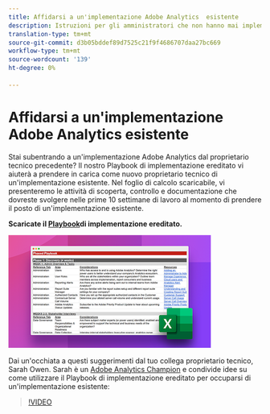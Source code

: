 ```yaml
---
title: Affidarsi a un'implementazione Adobe Analytics  esistente
description: Istruzioni per gli amministratori che non hanno mai implementato un'implementazione Adobe Analytics  esistente.
translation-type: tm+mt
source-git-commit: d3b05bddef89d7525c21f9f4686707daa27bc669
workflow-type: tm+mt
source-wordcount: '139'
ht-degree: 0%

---
```



# Affidarsi a un&#39;implementazione Adobe Analytics  esistente

Stai subentrando a un&#39;implementazione Adobe Analytics  dal proprietario tecnico precedente? Il nostro Playbook di implementazione ereditato vi aiuterà a prendere in carica come nuovo proprietario tecnico di un&#39;implementazione esistente. Nel foglio di calcolo scaricabile, vi presenteremo le attività di scoperta, controllo e documentazione che dovreste svolgere nelle prime 10 settimane di lavoro al momento di prendere il posto di un&#39;implementazione esistente.

**Scaricate il [Playbook](assets/adobe_analytics_inherited_implementation_playbook.xlsx)di implementazione ereditato.**

![Playbook](assets/inherited-impl-playbook.png)

Dai un&#39;occhiata a questi suggerimenti dal tuo collega proprietario tecnico, Sarah Owen. Sarah è un [Adobe Analytics Champion](https://blog.adobe.com/en/publish/2020/10/27/adobe-analytics-champion-program.html#gs.ldf97p) e condivide idee su come utilizzare il Playbook di implementazione ereditato per occuparsi di un&#39;implementazione esistente:

>[!VIDEO](https://video.tv.adobe.com/v/327314/?quality=12&learn=on)
